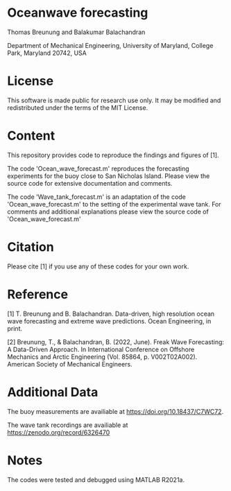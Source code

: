 # Oceanwave forecasting
Thomas Breunung and Balakumar Balachandran

Department of Mechanical Engineering, University of Maryland, College Park, Maryland 20742, USA
# License
This software is made public for research use only. It may be modified and redistributed under the terms of the MIT License.

# Content
This repository provides code to reproduce the findings and figures of [1]. 

The code 'Ocean_wave_forecast.m' reproduces the forecasting experiments for the buoy close to San Nicholas Island. Please view the source code for extensive documentation and comments. 

The code 'Wave_tank_forecast.m' is an adaptation of the code 'Ocean_wave_forecast.m' to the setting of the experimental wave tank. For comments and additional explanations please view the source code of 'Ocean_wave_forecast.m'

 
# Citation
Please cite [1] if you use any of these codes for your own work. 

# Reference
[1] T. Breunung and B. Balachandran. Data-driven, high resolution ocean wave forecasting and extreme wave predictions. Ocean Engineering, in print.

[2] Breunung, T., & Balachandran, B. (2022, June). Freak Wave Forecasting: A Data-Driven Approach. In International Conference on Offshore Mechanics and Arctic Engineering (Vol. 85864, p. V002T02A002). American Society of Mechanical Engineers.

# Additional Data

The buoy measurements are availiable at https://doi.org/10.18437/C7WC72. 

The wave tank recordings are availiable at https://zenodo.org/record/6326470 

# Notes
The codes were tested and debugged using MATLAB R2021a. 
